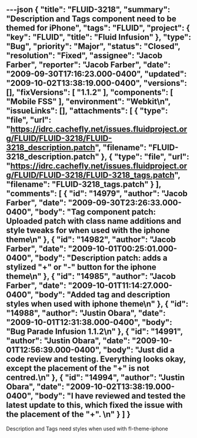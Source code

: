 ---json
{
  "title": "FLUID-3218",
  "summary": "Description and Tags component need to be themed for iPhone",
  "tags": "FLUID",
  "project": {
    "key": "FLUID",
    "title": "Fluid Infusion"
  },
  "type": "Bug",
  "priority": "Major",
  "status": "Closed",
  "resolution": "Fixed",
  "assignee": "Jacob Farber",
  "reporter": "Jacob Farber",
  "date": "2009-09-30T17:16:23.000-0400",
  "updated": "2009-10-02T13:38:19.000-0400",
  "versions": [],
  "fixVersions": [
    "1.1.2"
  ],
  "components": [
    "Mobile FSS"
  ],
  "environment": "Webkit\n",
  "issueLinks": [],
  "attachments": [
    {
      "type": "file",
      "url": "https://idrc.cachefly.net/issues.fluidproject.org/FLUID/FLUID-3218/FLUID-3218_description.patch",
      "filename": "FLUID-3218_description.patch"
    },
    {
      "type": "file",
      "url": "https://idrc.cachefly.net/issues.fluidproject.org/FLUID/FLUID-3218/FLUID-3218_tags.patch",
      "filename": "FLUID-3218_tags.patch"
    }
  ],
  "comments": [
    {
      "id": "14979",
      "author": "Jacob Farber",
      "date": "2009-09-30T23:26:33.000-0400",
      "body": "Tag component patch: Uploaded patch with class name additions and style tweaks for when used with the iphone theme\n"
    },
    {
      "id": "14982",
      "author": "Jacob Farber",
      "date": "2009-10-01T00:25:01.000-0400",
      "body": "Description patch: adds a stylized \"+\" or \"-\" button for the iphone theme\n"
    },
    {
      "id": "14985",
      "author": "Jacob Farber",
      "date": "2009-10-01T11:14:27.000-0400",
      "body": "Added tag and description styles when used with iphone theme\n"
    },
    {
      "id": "14988",
      "author": "Justin Obara",
      "date": "2009-10-01T12:31:38.000-0400",
      "body": "Bug Parade Infusion 1.1.2\n"
    },
    {
      "id": "14991",
      "author": "Justin Obara",
      "date": "2009-10-01T12:56:39.000-0400",
      "body": "Just did a code review and testing. Everything looks okay, except the placement of the \"+\" is not centred.\n"
    },
    {
      "id": "14994",
      "author": "Justin Obara",
      "date": "2009-10-02T13:38:19.000-0400",
      "body": "I have reviewed and tested the latest update to this, which fixed the issue with the placement of the \"+\".&#x20;\n"
    }
  ]
}
---
Description and Tags need styles when used with fl-theme-iphone

        